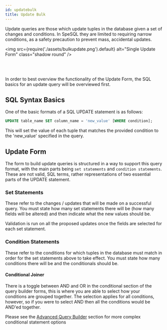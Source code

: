 ```yaml
---
id: updatebulk
title: Update Bulk
---
```


Update queries are those which update tuples in the database given a set of changes and conditions. In SpeSQL they are limited to requiring narrow conditions, as a safety precaution to prevent mass, accidental updates.

<img
src={require('./assets/bulkupdate.png').default}
alt="Single Update Form"
class="shadow round"
/>

<br/>
<br/>

In order to best overview the functionality of the Update Form, the SQL basics for an update query will be overviewed first.

## SQL Syntax Basics

One of the basic formats of a SQL UPDATE statement is as follows:

```sql
UPDATE table_name SET column_name = 'new_value' [WHERE condition];
```

This will set the value of each tuple that matches the provided condition to the 'new_value' specified in the query.

## Update Form

The form to build update queries is structured in a way to support this query format, with the main parts being `set statements` and `condition statements`. These are not valid, SQL terms, rather representations of two essential parts of the UPDATE statement.

### Set Statements

These refer to the changes / updates that will be made on a successful query. You must state how many set statements there will be (how many fields will be altered) and then indicate what the new values should be.

Validation is run on all the proposed updates once the fields are selected for each set statement.

### Condition Statements

These refer to the conditions for which tuples in the database must match in order for the set statements above to take effect. You must state how many conditions there will be and the conditionals should be.

#### Conditional Joiner

There is a toggle between AND and OR in the conditional section of the query builder forms, this is where you are able to select how your conditions are grouped together. The selection applies for all conditions, however, so if you were to select AND then all the conditions would be AND'ed together.

Please see the <a href='advancedbuilder'>Advanced Query Builder</a> section for more complex conditional statement options
